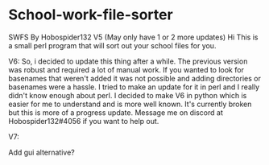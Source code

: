 # School-work-file-sorter
SWFS By Hobospider132 V5 (May only have 1 or 2 more updates)
Hi
This is a small perl program that will sort out your school files for you.

V6:
So, i decided to update this thing after a while. The previous version was robust and required a lot of manual work.
If you wanted to look for basenames that weren't added it was not possible and adding directories or basenames were a hassle.
I tried to make an update for it in perl and I really didn't know enough about perl. I decided to make V6 in python which is easier for me to understand
and is more well known. It's currently broken but this is more of a progress update. Message me on discord at Hobospider132#4056 if you want to help out.

V7:

Add gui alternative?



